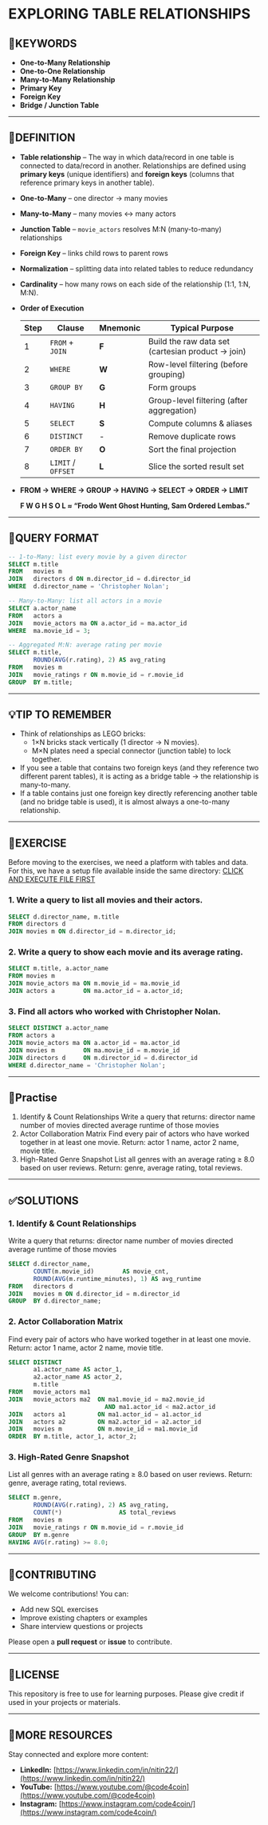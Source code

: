 # EXPLORING TABLE RELATIONSHIPS
## 🔑KEYWORDS
- **One-to-Many Relationship**
- **One-to-One Relationship**
- **Many-to-Many Relationship**
- **Primary Key**
- **Foreign Key**
- **Bridge / Junction Table**
---
## 📖DEFINITION  
- **Table relationship** – The way in which data/record in one table is connected to data/record in another. Relationships are defined using **primary keys** (unique identifiers) and **foreign keys** (columns that reference primary keys in another table).
- **One-to-Many** – one director → many movies  
- **Many-to-Many** – many movies ↔ many actors  
- **Junction Table** – `movie_actors` resolves M:N (many-to-many) relationships  
- **Foreign Key** – links child rows to parent rows  
- **Normalization** – splitting data into related tables to reduce redundancy  
- **Cardinality** – how many rows on each side of the relationship (1:1, 1:N, M:N).
- **Order of Execution**

	| Step | Clause             | Mnemonic | Typical Purpose                                   |
	| ---- | ------------------ | -------- | ------------------------------------------------- |
	| 1    | `FROM` + `JOIN`    | **F**    | Build the raw data set (cartesian product → join) |
	| 2    | `WHERE`            | **W**    | Row-level filtering (before grouping)             |
	| 3    | `GROUP BY`         | **G**    | Form groups                                       |
	| 4    | `HAVING`           | **H**    | Group-level filtering (after aggregation)         |
	| 5    | `SELECT`           | **S**    | Compute columns & aliases                         |
	| 6    | `DISTINCT`         | -        | Remove duplicate rows                             |
	| 7    | `ORDER BY`         | **O**    | Sort the final projection                         |
	| 8    | `LIMIT` / `OFFSET` | **L**    | Slice the sorted result set                       |

- **FROM → WHERE → GROUP → HAVING → SELECT → ORDER → LIMIT**

   **F W G H S O L ≈ “Frodo Went Ghost Hunting, Sam Ordered Lembas.”**

---
## 🧱QUERY FORMAT
```sql
-- 1-to-Many: list every movie by a given director
SELECT m.title
FROM   movies m
JOIN   directors d ON m.director_id = d.director_id
WHERE  d.director_name = 'Christopher Nolan';
```
```sql
-- Many-to-Many: list all actors in a movie
SELECT a.actor_name
FROM   actors a
JOIN   movie_actors ma ON a.actor_id = ma.actor_id
WHERE  ma.movie_id = 3;
```
```sql
-- Aggregated M:N: average rating per movie
SELECT m.title,
       ROUND(AVG(r.rating), 2) AS avg_rating
FROM   movies m
JOIN   movie_ratings r ON m.movie_id = r.movie_id
GROUP  BY m.title;
```
---
## 💡TIP TO REMEMBER
- Think of relationships as LEGO bricks:
    - 1×N bricks stack vertically (1 director → N movies).
    - M×N plates need a special connector (junction table) to lock together.
- If you see a table that contains two foreign keys (and they reference two different parent tables), it is acting as a bridge table → the relationship is many-to-many.
- If a table contains just one foreign key directly referencing another table (and no bridge table is used), it is almost always a one-to-many relationship.

---
## 💪EXERCISE
Before moving to the exercises, we need a platform with tables and data.  
For this, we have a setup file available inside the same directory: [CLICK AND EXECUTE FILE FIRST](https://github.com/code4coin/001-SQL-Structured-Query-Language-/blob/main/001%20SQL%20FOR%20DATA%20ENGINEERS/002%20SAMPLE%20DATA/001%20MOVIE%20DATA.md)

### 1. Write a query to list all movies and their actors.
```sql
SELECT d.director_name, m.title
FROM directors d
JOIN movies m ON d.director_id = m.director_id;
```
### 2. Write a query to show each movie and its average rating.
```sql
SELECT m.title, a.actor_name
FROM movies m
JOIN movie_actors ma ON m.movie_id = ma.movie_id
JOIN actors a        ON ma.actor_id = a.actor_id;
```
### 3. Find all actors who worked with Christopher Nolan.
```sql
SELECT DISTINCT a.actor_name
FROM actors a
JOIN movie_actors ma ON a.actor_id = ma.actor_id
JOIN movies m        ON ma.movie_id = m.movie_id
JOIN directors d     ON m.director_id = d.director_id
WHERE d.director_name = 'Christopher Nolan';
```
---
## 🧠Practise
1. Identify & Count Relationships
Write a query that returns:
director name
number of movies directed
average runtime of those movies
2. Actor Collaboration Matrix
Find every pair of actors who have worked together in at least one movie.
Return: actor 1 name, actor 2 name, movie title.
3. High-Rated Genre Snapshot
List all genres with an average rating ≥ 8.0 based on user reviews.
Return: genre, average rating, total reviews.
---
## ✅SOLUTIONS
### 1. Identify & Count Relationships
Write a query that returns:
director name
number of movies directed
average runtime of those movies
```sql
SELECT d.director_name,
       COUNT(m.movie_id)        AS movie_cnt,
       ROUND(AVG(m.runtime_minutes), 1) AS avg_runtime
FROM   directors d
JOIN   movies m ON d.director_id = m.director_id
GROUP  BY d.director_name;
```
### 2. Actor Collaboration Matrix
Find every pair of actors who have worked together in at least one movie.
Return: actor 1 name, actor 2 name, movie title.
```sql
SELECT DISTINCT
       a1.actor_name AS actor_1,
       a2.actor_name AS actor_2,
       m.title
FROM   movie_actors ma1
JOIN   movie_actors ma2  ON ma1.movie_id = ma2.movie_id
                           AND ma1.actor_id < ma2.actor_id
JOIN   actors a1         ON ma1.actor_id = a1.actor_id
JOIN   actors a2         ON ma2.actor_id = a2.actor_id
JOIN   movies m          ON m.movie_id = ma1.movie_id
ORDER  BY m.title, actor_1, actor_2;
```
### 3. High-Rated Genre Snapshot
List all genres with an average rating ≥ 8.0 based on user reviews.
Return: genre, average rating, total reviews.
```sql
SELECT m.genre,
       ROUND(AVG(r.rating), 2) AS avg_rating,
       COUNT(*)                AS total_reviews
FROM   movies m
JOIN   movie_ratings r ON m.movie_id = r.movie_id
GROUP  BY m.genre
HAVING AVG(r.rating) >= 8.0;
```
---
## 🤝**CONTRIBUTING** 

We welcome contributions! You can:

- Add new SQL exercises
- Improve existing chapters or examples
- Share interview questions or projects

Please open a **pull request** or **issue** to contribute.

---
## 📄**LICENSE** 

This repository is free to use for learning purposes. Please give credit if used in your projects or materials.

---
## 🔗**MORE RESOURCES** 

Stay connected and explore more content:

- **LinkedIn:** [https://www.linkedin.com/in/nitin22/](https://www.linkedin.com/in/nitin22/)
- **YouTube:** [https://www.youtube.com/@code4coin](https://www.youtube.com/@code4coin)
- **Instagram:** [https://www.instagram.com/code4coin/](https://www.instagram.com/code4coin/)
